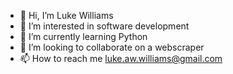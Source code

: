 - 👋 Hi, I’m Luke Williams
- 👀 I’m interested in software development
- 🌱 I’m currently learning Python 
- 💞️ I’m looking to collaborate on a webscraper
- 📫 How to reach me luke.aw.williams@gmail.com

<!---
lawilliams55/lawilliams55 is a ✨ special ✨ repository because its `README.md` (this file) appears on your GitHub profile.
You can click the Preview link to take a look at your changes.
--->
